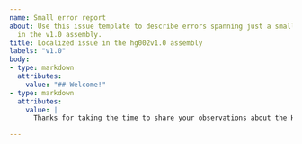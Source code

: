 ```yaml
---
name: Small error report
about: Use this issue template to describe errors spanning just a small number of bases
  in the v1.0 assembly.
title: Localized issue in the hg002v1.0 assembly
labels: "v1.0"
body:
- type: markdown
  attributes:
    value: "## Welcome!"
- type: markdown
  attributes:
    value: |
      Thanks for taking the time to share your observations about the HG002 v1.0 Q100 assembly. Before submitting an issue, please check to be sure it isn't already in our VCF file of issues that are already scheduled to be applied, or our VCF of submitted issues to be evaluated. Both of these VCFs are displayed as tracks in our UCSC browser assembly hub here. 

---
```

